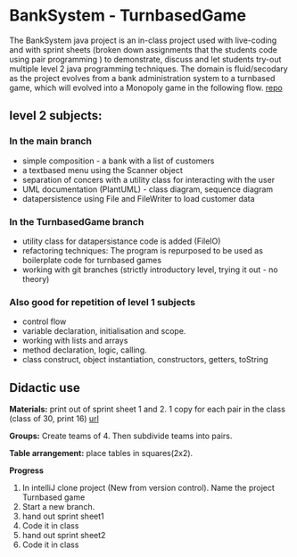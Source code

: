 # BankSystem - TurnbasedGame

The BankSystem java project is an in-class project used with live-coding and with sprint sheets (broken down assignments that the students code using pair programming ) to demonstrate, discuss and let students try-out multiple level 2 java programming techniques.
The domain is fluid/secodary as the project evolves from a bank administration system to a turnbased game, which will evolved into a Monopoly game in the following flow.
[repo](https://github.com/Dat1Cphbusiness/BankSystem)

## level 2 subjects:



### In the main branch
- simple composition - a bank with a list of customers
- a textbased menu using the Scanner object
- separation of concers with a utility class for interacting with the user
- UML documentation (PlantUML) - class diagram, sequence diagram
- datapersistence using File and FileWriter to load customer data

### In the TurnbasedGame branch
- utility class for datapersistance code is added (FileIO)
- refactoring techniques: The program is repurposed to be used as boilerplate code for turnbased games
- working with git branches (strictly introductory level, trying it out - no theory)


### Also good for repetition of level 1 subjects
 - control flow
 - variable declaration, initialisation and scope.
 - working with lists and arrays
 - method declaration, logic, calling.
 - class construct, object instantiation, constructors, getters, toString




## Didactic use
  **Materials:** print out of sprint sheet 1 and 2. 1 copy for each pair in the class (class of 30, print 16) [url](https://github.com/Dat1Cphbusiness/Kursusindhold/blob/main/BankSystem/sprintsheets.pdf)
  
  **Groups:** Create teams of 4. Then subdivide teams into pairs.
  
  **Table arrangement:** place tables in squares(2x2). 
  

  **Progress**
1. In intelliJ clone project (New from version control). Name the project Turnbased game
2. Start a new branch.
3. hand out sprint sheet1
4. Code it in class
5. hand out sprint sheet2
6. Code it in class

